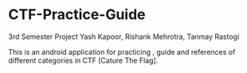 # CTF-Practice-Guide
3rd Semester Project
Yash Kapoor, Rishank Mehrotra, Tanmay Rastogi

This is an android application for practicing , guide and references of different categories in CTF [Cature The Flag].
